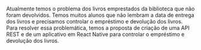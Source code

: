 Atualmente temos o problema dos livros emprestados da biblioteca que não foram devolvidos.
 Temos muitos alunos que não lembram a data de entrega dos livros e precisamos controlar o
 empréstimo e devolução dos livros.
 Para resolver essa problemática, temos a proposta de criação de uma API REST e de um
 aplicativo em React Native para controlar o empréstimo e devolução dos livros.
